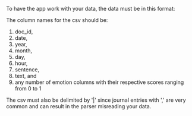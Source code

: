 To have the app work with your data, the data must be in this format:

The column names for the csv should be: 
1. doc_id, 
2. date, 
3. year, 
4. month, 
5. day, 
6. hour, 
7. sentence, 
8. text, and 
9. any number of emotion columns with their respective scores ranging from 0 to 1

The csv must also be delimited by '|' since journal entries with ',' are very common and can result in the parser misreading your data.
